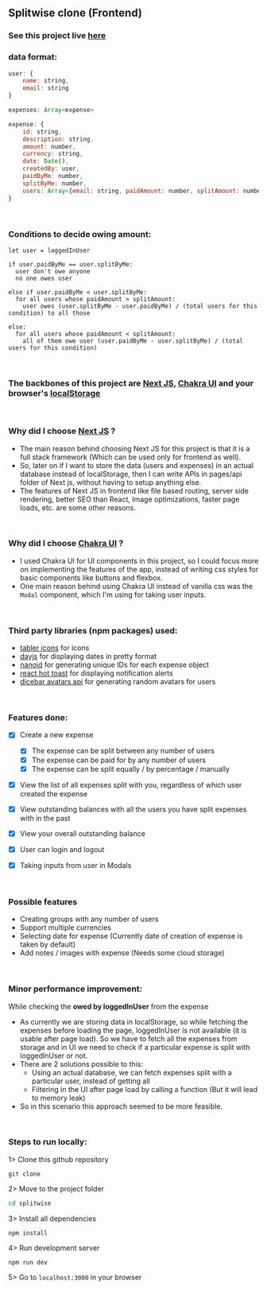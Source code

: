 ## Splitwise clone (Frontend)

### See this project live [here](https://splitwisest.vercel.app/)


### data format:

```jsx
user: {
    name: string,
    email: string
}

expenses: Array<expense>

expense: {
    id: string,
    description: string,
    amount: number,
    currency: string,
    date: Date(),
    createdBy: user,
    paidByMe: number,
    splitByMe: number,
    users: Array<{email: string, paidAmount: number, splitAmount: number}>
}   
```


<br/>

### Conditions to decide owing amount:

```
let user = loggedInUser

if user.paidByMe == user.splitByMe:
  user don't owe anyone
  no one owes user

else if user.paidByMe < user.splitByMe:
  for all users whose paidAmount > splitAmount:
    user owes (user.splitByMe - user.paidByMe) / (total users for this condition) to all those

else:
  for all users whose paidAmount < splitAmount:
    all of them owe user (user.paidByMe - user.splitByMe) / (total users for this condition)
```

<br/>

### The backbones of this project are [Next JS](https://nextjs.org/), [Chakra UI](https://chakra-ui.com/) and your browser's [localStorage](https://developer.mozilla.org/en-US/docs/Web/API/Window/localStorage)

<br/>

### Why did I choose [Next JS](https://nextjs.org/) ?

- The main reason behind choosing Next JS for this project is that it is a full stack framework (Which can be used only for frontend as well). 
- So, later on if I want to store the data (users and expenses) in an actual database instead of localStorage, then I can write APIs in pages/api folder of Next js, without having to setup anything else.
- The features of Next JS in frontend like file based routing, server side rendering, better SEO than React, Image optimizations, faster page loads, etc. are some other reasons.

<br/>

### Why did I choose [Chakra UI](https://chakra-ui.com/) ?

- I used Chakra UI for UI components in this project, so I could focus more on implementing the features of the app, instead of writing css styles for  basic components like buttons and flexbox.
- One main reason behind using Chakra UI instead of vanilla css was the `Modal` component, which I'm using for taking user inputs.


<br/>

### Third party libraries (npm packages) used:
- [tabler icons](https://www.npmjs.com/package/@tabler/icons) for icons 
- [dayjs](https://www.npmjs.com/package/dayjs) for displaying dates in pretty format
- [nanoid](https://www.npmjs.com/package/nanoid) for generating unique IDs for each expense object
- [react hot toast](https://www.npmjs.com/package/react-hot-toast) for displaying notification alerts
- [dicebar avatars api](https://avatars.dicebear.com/) for generating random avatars for users


<br/>

### Features done:

- [x] Create a new expense
  - [x] The expense can be split between any number of users
  - [x] The expense can be paid for by any number of users
  - [x] The expense can be split equally / by percentage / manually
- [x] View the list of all expenses split with you, regardless of which user created the expense
- [x] View outstanding balances with all the users you have split expenses with in the past
- [x] View your overall outstanding balance
- [x] User can login and logout
- [x] Taking inputs from user in Modals


<br/>

### Possible features

- Creating groups with any number of users
- Support multiple currencies
- Selecting date for expense (Currently date of creation of expense is taken by default)
- Add notes / images with expense (Needs some cloud storage)

<br/>

### Minor performance improvement:

While checking the <b>owed by loggedInUser</b> from the expense

- As currently we are storing data in localStorage, so while fetching the expenses before loading the page, loggedInUser is not available (it is usable after page load). So we have to fetch all the expenses from storage and in UI we need to check if a particular expense is split with loggedInUser or not.
- There are 2 solutions possible to this:
  - Using an actual database, we can fetch expenses split with a particular user, instead of getting all
  - Filtering in the UI after page load by calling a function (But it will lead to memory leak)
- So in this scenario this approach seemed to be more feasible.

<br/>


### Steps to run locally:

1> Clone this github repository 
```git
git clone
```

2> Move to the project folder 
```bash
cd splitwise
```

3> Install all dependencies 
```node
npm install
```

4> Run development server 
```node
npm run dev
```

5> Go to `localhost:3000` in your browser 

